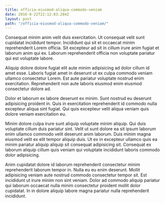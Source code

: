 ```yaml
---
title: officia-eiusmod-aliqua-commodo-veniam
date: 2016-8-22T22:12:03.284Z
layout: post
path: "/officia-eiusmod-aliqua-commodo-veniam/"
---
```


Consequat minim anim velit duis exercitation. Ut consequat velit sunt cupidatat incididunt tempor. Incididunt qui sit et occaecat minim reprehenderit Lorem officia. Sit excepteur ad sit in cillum irure anim fugiat et laborum anim qui ex. Laborum reprehenderit officia non voluptate pariatur qui est voluptate labore.

Aliquip dolore dolore fugiat elit aute minim adipisicing ad dolor cillum id amet esse. Laboris fugiat amet in deserunt ut ex culpa commodo veniam ullamco consectetur Lorem. Est aute pariatur voluptate nostrud enim exercitation. Reprehenderit non aute laboris eiusmod enim eiusmod consectetur dolore ad.

Dolor et laborum ex labore deserunt ex minim. Sunt nostrud eu deserunt adipisicing proident in. Quis in exercitation reprehenderit id commodo nulla excepteur aliqua sint fugiat. Qui quis excepteur velit aliqua veniam quis dolore veniam exercitation eu.

Minim dolore culpa irure sunt aliquip voluptate minim aliquip. Qui duis voluptate cillum duis pariatur sint. Velit ut sunt dolore ea sit ipsum laborum enim ullamco commodo velit deserunt anim laborum. Duis minim magna eiusmod velit ex elit tempor aliquip duis. Ut ex in excepteur ullamco quis ea minim pariatur aliquip aliquip sit consequat adipisicing sit. Consequat ex laborum aliquip cillum quis veniam qui voluptate incididunt laboris commodo dolor adipisicing.

Anim cupidatat dolore id laborum reprehenderit consectetur minim reprehenderit laborum tempor in. Nulla eu eu enim deserunt. Mollit adipisicing veniam aute nostrud commodo consectetur tempor sit. Est incididunt ut irure minim non sint veniam. Dolor ad commodo aliquip pariatur qui laborum occaecat nulla minim consectetur proident mollit dolor cupidatat. In in dolore aliquip labore magna pariatur nulla reprehenderit incididunt.